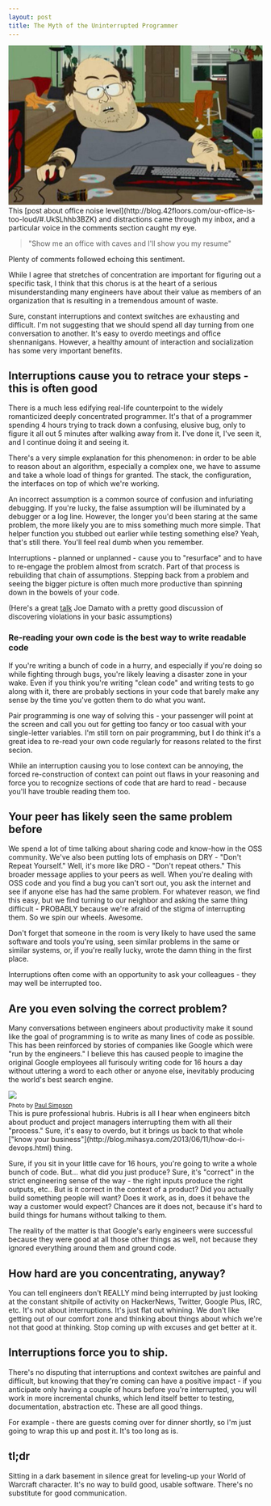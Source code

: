 ```yaml
---
layout: post
title: The Myth of the Uninterrupted Programmer
---
```


<img src="/imgs/posts/uninterrupted/warcraft.jpg" class="right small"  />
This [post about office noise level](http://blog.42floors.com/our-office-is-too-loud/#.UkSLhhb3BZK)
and distractions came through my inbox, and a particular voice in the comments
section caught my eye.

> "Show me an office with caves and I'll show you my resume"

Plenty of comments followed echoing this sentiment.

While I agree that stretches of concentration are important for figuring out a
specific task, I think that this chorus is at the heart of a serious
misunderstanding many engineers have about their value as members of an
organization that is resulting in a tremendous amount of waste.

Sure, constant interruptions and context switches are exhausting and difficult.
I'm not suggesting that we should spend all day turning from one conversation to
another. It's easy to overdo meetings and office shennanigans. However, a
healthy amount of interaction and socialization has some very important
benefits.

## Interruptions cause you to retrace your steps - this is often good

There is a much less edifying real-life counterpoint to the widely romanticized
deeply concentrated programmer. It's that of a programmer spending 4 hours
trying to track down a confusing, elusive bug, only to figure it all out 5
minutes after walking away from it.  I've done it, I've seen it, and I continue doing
it and seeing it.

There's a very simple explanation for this phenomenon: in order to be able to
reason about an algorithm, especially a complex one, we have to assume and take
a whole load of things for granted. The stack, the configuration, the interfaces
on top of which we're working.

An incorrect assumption is a common source of confusion and infuriating
debugging. If you're lucky, the false assumption will be illuminated by a
debugger or a log line. However, the longer you'd been staring at the same
problem, the more likely you are to miss something much more simple. That helper
function you stubbed out earlier while testing something else? Yeah, that's
still there. You'll feel real dumb when you remember.

Interruptions - planned or unplanned - cause you to "resurface" and to have to
re-engage the problem almost from scratch. Part of that process is rebuilding
that chain of assumptions. Stepping back from a problem and seeing the bigger
picture is often much more productive than spinning down in the bowels of your
code.

(Here's a great [talk](http://vimeo.com/44984049) Joe Damato with a pretty good
discussion of discovering violations in your basic assumptions)

### Re-reading your own code is the best way to write readable code

If you're writing a bunch of code in a hurry, and especially if you're doing so
while fighting through bugs, you're likely leaving a disaster zone in your wake.
Even if you think you're writing "clean code" and writing tests to go along with
it, there are probably sections in your code that barely make any sense by the
time you've gotten them to do what you want.

Pair programming is one way of solving this - your passenger will point at the
screen and call you out for getting too fancy or too casual with your
single-letter variables. I'm still torn on pair programming, but I do think
it's a great idea to re-read your own code regularly for reasons related to the
first secion.

While an interruption causing you to lose context can be annoying, the forced
re-construction of context can point out flaws in your reasoning and force you
to recognize sections of code that are hard to read - because you'll have
trouble reading them too.

## Your peer has likely seen the same problem before

We spend a lot of time talking about sharing code and know-how in the OSS
community. We've also been putting lots of emphasis on DRY - "Don't Repeat
Yourself." Well, it's more like DRO - "Don't repeat others." This broader
message applies to your peers as well. When you're dealing with OSS code and you
find a bug you can't sort out, you ask the internet and see if anyone else has
had the same problem. For whatever reason, we find this easy, but we find
turning to our neighbor and asking the same thing difficult - PROBABLY because
we're afraid of the stigma of interrupting them. So we spin our wheels. Awesome.

Don't forget that someone in the room  is very likely to have used the same
software and tools you're using, seen similar problems in the same or similar
systems, or, if you're really lucky, wrote the damn thing in the first place.

Interruptions often come with an opportunity to ask your colleagues - they
may well be interrupted too.

## Are you even solving the correct problem?

Many conversations between engineers about productivity make it sound like the
goal of programming is to write as many lines of code as possible. This has been
reinforced by stories of companies like Google which were "run by the
engineers." I believe this has caused people to imagine the original Google
employees all furisouly writing code for 16 hours a day without uttering a word
to each other or anyone else, inevitably producing the world's best search
engine.

<div class="left">
<img src="http://farm3.staticflickr.com/2600/3998279762_ae2c6ede06_n.jpg"
class="small"/><br />
<small>Photo by <a href="http://www.flickr.com/photos/10422465@N00/3998279762">
Paul Simpson</a></small>
</div>
This is pure professional hubris. Hubris is all I hear when engineers bitch
about product and project managers interrupting them with all their "process."
Sure, it's easy to overdo, but it brings us back to that whole
["know your business"](http://blog.mihasya.com/2013/06/11/how-do-i-devops.html)
thing.

Sure, if you sit in your little cave for 16 hours, you're going to write a whole
bunch of code. But... what did you just produce? Sure, it's "correct" in the
strict engineering sense of the way - the right inputs produce the right
outputs, etc.. But is it correct in the context of a product? Did you actually
build something people will want? Does it work, as in, does it behave the way a
customer would expect?  Chances are it does not, because it's hard to build
things for humans without talking to them. 

The reality of the matter is that Google's early engineers were successful
because they were good at all those other things as well, not because they
ignored everything around them and ground code.

## How hard are you concentrating, anyway?

You can tell engineers don't REALLY mind being interrupted by just looking at
the constant shitpile of activity on HackerNews, Twitter, Google Plus, IRC, etc.
It's not about interruptions. It's just flat out whining. We don't like getting
out of our comfort zone and thinking about things about which we're not that
good at thinking. Stop coming up with excuses and get better at it.

## Interruptions force you to ship.

There's no disputing that interruptions and context switches are painful and
difficult, but knowing that they're coming can have a positive impact - if you
anticipate only having a couple of hours before you're interrupted, you will
work in more incremental chunks, which lend itself better to testing,
documentation, abstraction etc. These are all good things.

For example - there are guests coming over for dinner shortly, so I'm just
going to wrap this up and post it. It's too long as is.

## tl;dr

Sitting in a dark basement in silence great for leveling-up your World of
Warcraft character. It's no way to build good, usable software. There's no
substitute for good communication. 
